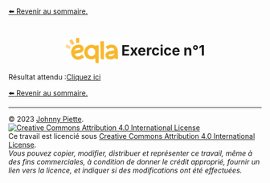 [:arrow_left: Revenir au sommaire.](/README.md#sommaire)
<h1 id="exercices" style="display: flex; align-items: center; justify-content: center;">
    <img src="/Images/Eqla.png" style="height:50px" alt="Logo d'Eqla">
    &nbsp;Exercice n°1
</h1>

Résultat attendu :[Cliquez ici](https://zamboyle.github.io/htmlpreview/?https://github.com/ZamBoyle/Eqla_HTML/blob/master/Exercices/Corrections/pages/Exercice1.html)


[:arrow_left: Revenir au sommaire.](/README.md#sommaire)

---
&copy; 2023 [Johnny Piette](https://github.com/ZamBoyle).  
[![Creative Commons Attribution 4.0 International License](https://i.creativecommons.org/l/by/4.0/88x31.png)](https://creativecommons.org/licenses/by/4.0/)  
Ce travail est licencié sous [Creative Commons Attribution 4.0 International License](https://creativecommons.org/licenses/by/4.0/).   
_Vous pouvez copier, modifier, distribuer et représenter ce travail, même à des fins commerciales, à condition de donner le crédit approprié, fournir un lien vers la licence, et indiquer si des modifications ont été effectuées._